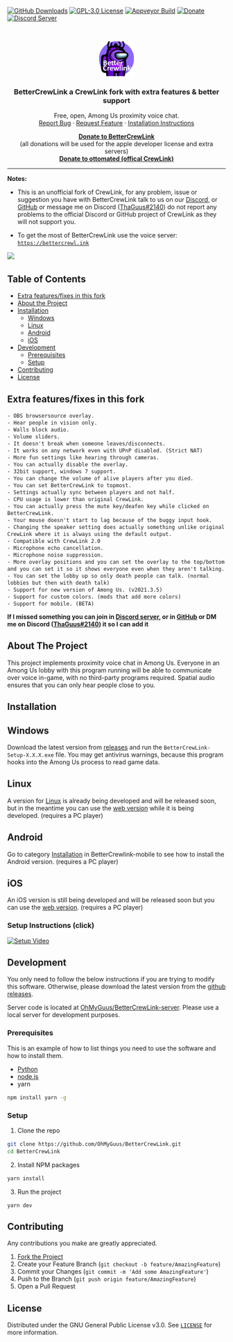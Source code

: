 [![GitHub Downloads][github-shield]][github-url] [![GPL-3.0 License][license-shield]][license-url] [![Appveyor Build][appveyor-shield]][appveyor-url] [![Donate][paypal-shield]][paypal-url] [![Discord Server][discord-shield]][discord-url]

<br />
<p align="center">
  <a href="https://github.com/OhMyGuus/BetterCrewLink">
    <img src="logo.png" alt="Logo" width="80" height="80">
  </a>
  <h3 align="center">BetterCrewLink a CrewLink fork with extra features & better support</h3>


  <p align="center">
    Free, open, Among Us proximity voice chat.
    <br />
    <a href="https://github.com/OhMyGuus/BetterCrewLink/issues">Report Bug</a>
    ·
    <a href="https://github.com/OhMyGuus/BetterCrewLink/issues">Request Feature</a>
    ·
    <a href="#installation">Installation Instructions</a>
  </p>
  <p align="center">
    <b><a href="https://www.paypal.com/donate?hosted_button_id=KS43BDTGN76JQ">Donate to BetterCrewLink</a></b></br>
  (all donations will be used for the apple developer license and extra servers)</br>
   <b><a href="https://paypal.me/ottomated">Donate to ottomated (offical CrewLink)</a></b>
  </p>
</p>
<hr />

<p>

<!-- NOTES -->
<b>Notes:</b><br />

- This is an unofficial fork of CrewLink, for any problem, issue or suggestion you have with BetterCrewLink talk to us on our [Discord](https://discord.gg/qDqTzvj4SH), or [GitHub](https://github.com/OhMyGuus/BetterCrewLink/issues) or message me on Discord ([ThaGuus#2140](https://discordapp.com/users/508426414387757057)) do not report any problems to the official Discord or GitHub project of CrewLink as they will not support you.

- To get the most of BetterCrewLink use the voice server: <a href="https://bettercrewl.ink">`https://bettercrewl.ink`</a>

</p>
<a href="https://discord.gg/qDqTzvj4SH"> <img src="https://i.imgur.com/XpnBhTW.png" width="150px" /> </a>

<!-- TABLE OF CONTENTS -->
## Table of Contents

* [Extra features/fixes in this fork](#extra-featuresfixes-in-this-fork)
* [About the Project](#about-the-project)
* [Installation](#installation)
  * [Windows](#windows)
  * [Linux](#linux)
  * [Android](#android)
  * [iOS](#ios)
* [Development](#development)
  * [Prerequisites](#prerequisites)
  * [Setup](#setup)
* [Contributing](#contributing)
* [License](#license)

<!-- EXTRA FEATURES-->
## Extra features/fixes in this fork
```
- OBS browsersource overlay.
- Hear people in vision only.
- Walls block audio. 
- Volume sliders.
- It doesn't break when someone leaves/disconnects.
- It works on any network even with UPnP disabled. (Strict NAT)
- More fun settings like hearing through cameras.
- You can actually disable the overlay.
- 32bit support, windows 7 support.
- You can change the volume of alive players after you died.
- You can set BetterCrewLink to topmost.
- Settings actually sync between players and not half.
- CPU usage is lower than original CrewLink.
- You can actually press the mute key/deafen key while clicked on BetterCrewLink.
- Your mouse doesn't start to lag because of the buggy input hook.
- Changing the speaker setting does actually something unlike original CrewLink where it is always using the default output.
- Compatible with CrewLink 2.0
- Microphone echo cancellation.
- Microphone noise suppression.
- More overlay positions and you can set the overlay to the top/bottom and you can set it so it shows everyone even when they aren't talking.
- You can set the lobby up so only death people can talk. (normal lobbies but then with death talk)
- Support for new version of Among Us. (v2021.3.5)
- Support for custom colors. (mods that add more colors)
- Support for mobile. (BETA)
```

**If I missed something you can join in [Discord server](https://discord.gg/qDqTzvj4SH), or in [GitHub](https://github.com/OhMyGuus/BetterCrewLink/issues) or DM me on Discord ([ThaGuus#2140](https://discordapp.com/users/508426414387757057)) it so I can add it**

<!-- ABOUT THE PROJECT -->
## About The Project

This project implements proximity voice chat in Among Us. Everyone in an Among Us lobby with this program running will be able to communicate over voice in-game, with no third-party programs required. Spatial audio ensures that you can only hear people close to you.

<!-- INSTALLATION -->
## Installation

## Windows

Download the latest version from [releases](https://github.com/OhMyGuus/BetterCrewLink/releases/latest) and run the `BetterCrewLink-Setup-X.X.X.exe` file. You may get antivirus warnings, because this program hooks into the Among Us process to read game data.

## Linux

A version for [Linux](https://github.com/OhMyGuus/BetterCrewLink/tree/linux) is already being developed and will be released soon, but in the meantime you can use the [web version](https://web.bettercrewl.ink/) while it is being developed. (requires a PC player)

## Android

Go to category [Installation](https://github.com/OhMyGuus/BetterCrewlink-mobile#installation) in BetterCrewlink-mobile to see how to install the Android version. (requires a PC player)

## iOS

An iOS version is still being developed and will be released soon but you can use the [web version](https://web.bettercrewl.ink/). (requires a PC player)

<!-- SETUP INSTRUCTIONS -->
### Setup Instructions (click)

[![Setup Video](https://img.youtube.com/vi/_8F4f5iQEIc/0.jpg)](https://www.youtube.com/watch?v=_8F4f5iQEIc "CrewLink Setup Instructions")

<!-- DEVELOPMENT -->
## Development

You only need to follow the below instructions if you are trying to modify this software. Otherwise, please download the latest version from the [github releases](https://github.com/OhMyGuus/BetterCrewLink/releases).

Server code is located at [OhMyGuus/BetterCrewLink-server](https://github.com/OhMyGuus/BetterCrewLink-server). Please use a local server for development purposes.

### Prerequisites

This is an example of how to list things you need to use the software and how to install them.
* [Python](https://www.python.org/downloads/)
* [node.js](https://nodejs.org/en/download/)
* yarn
```sh
npm install yarn -g
```

### Setup

1. Clone the repo
```sh
git clone https://github.com/OhMyGuus/BetterCrewLink.git
cd BetterCrewLink
```
2. Install NPM packages
```sh
yarn install
```
3. Run the project
```JS
yarn dev
```

<!-- CONTRIBUTING -->
## Contributing

Any contributions you make are greatly appreciated.

1. [Fork the Project](https://github.com/OhMyGuus/BetterCrewLink/fork)
2. Create your Feature Branch (`git checkout -b feature/AmazingFeature`)
3. Commit your Changes (`git commit -m 'Add some AmazingFeature'`)
4. Push to the Branch (`git push origin feature/AmazingFeature`)
5. Open a Pull Request

<!-- LICENSE -->
## License

Distributed under the GNU General Public License v3.0. See <a href="https://github.com/OhMyGuus/BetterCrewLink/blob/master/LICENSE">`LICENSE`</a> for more information.

[github-shield]: https://img.shields.io/github/downloads/OhMyGuus/BetterCrewLink/total?label=Downloads
[github-url]: https://github.com/OhMyGuus/BetterCrewLink/releases/
[license-shield]: https://img.shields.io/github/license/OhMyGuus/BetterCrewLink.svg?label=License
[license-url]: https://github.com/OhMyGuus/BetterCrewLink/blob/master/LICENSE
[appveyor-shield]: https://img.shields.io/appveyor/build/OhMyGuus/bettercrewlink?label=Build
[appveyor-url]: https://ci.appveyor.com/project/OhMyGuus/bettercrewlink
[paypal-shield]: https://img.shields.io/badge/Support-BetterCrewLink-purple.svg
[paypal-url]: https://www.paypal.com/donate?hosted_button_id=KS43BDTGN76JQ
[discord-shield]: https://img.shields.io/discord/791516611143270410?color=cornflowerblue&label=Discord&logo=Discord&logoColor=white
[discord-url]: https://discord.gg/qDqTzvj4SH
